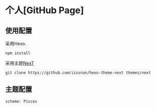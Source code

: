 # 个人[GitHub Page]

## 使用配置

采用Hexo.

```
npm install
```

采用主题[NexT](http://theme-next.iissnan.com/)
```
git clone https://github.com/iissnan/hexo-theme-next themes/next
```
## 主题配置
```
scheme: Pisces
```
